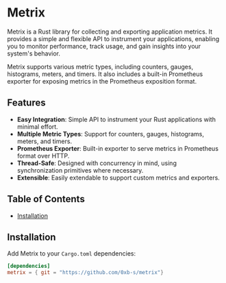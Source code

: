 # Metrix

Metrix is a Rust library for collecting and exporting application metrics. It provides a simple and flexible API to instrument your applications, enabling you to monitor performance, track usage, and gain insights into your system's behavior.

Metrix supports various metric types, including counters, gauges, histograms, meters, and timers. It also includes a built-in Prometheus exporter for exposing metrics in the Prometheus exposition format.

## Features

- **Easy Integration**: Simple API to instrument your Rust applications with minimal effort.
- **Multiple Metric Types**: Support for counters, gauges, histograms, meters, and timers.
- **Prometheus Exporter**: Built-in exporter to serve metrics in Prometheus format over HTTP.
- **Thread-Safe**: Designed with concurrency in mind, using synchronization primitives where necessary.
- **Extensible**: Easily extendable to support custom metrics and exporters.

## Table of Contents

- [Installation](#installation)

## Installation

Add Metrix to your `Cargo.toml` dependencies:

```toml
[dependencies]
metrix = { git = "https://github.com/0xb-s/metrix"} 
``` 
